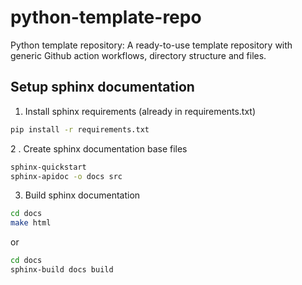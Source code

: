 # python-template-repo
Python template repository: A ready-to-use template repository with generic Github action workflows, directory structure and files. 

## Setup sphinx documentation

1. Install sphinx requirements (already in requirements.txt)

```bash
pip install -r requirements.txt
```

2 . Create sphinx documentation base files

```bash
sphinx-quickstart         
sphinx-apidoc -o docs src
```

3. Build sphinx documentation

```bash
cd docs
make html
```

or 

```bash
cd docs
sphinx-build docs build    
```